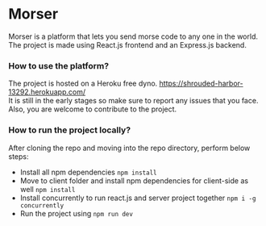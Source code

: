 # Morser
Morser is a platform that lets you send morse code to any one in the world.
<br/>
The project is made using React.js frontend and an Express.js backend.

### How to use the platform?
The project is hosted on a Heroku free dyno. https://shrouded-harbor-13292.herokuapp.com/ <br/>
It is still in the early stages so make sure to report any issues that you face. Also, you are welcome to contribute to the project.

### How to run the project locally?
After cloning the repo and moving into the repo directory, perform below steps:
* Install all npm dependencies `npm install` 
* Move to client folder and install npm dependencies for client-side as well `npm install` 
* Install concurrently to run react.js and server project together `npm i -g concurrently`
* Run the project using `npm run dev`
